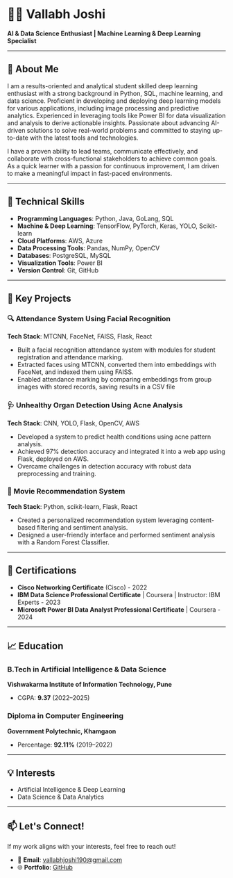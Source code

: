 # 👨‍💻 Vallabh Joshi  

**AI & Data Science Enthusiast | Machine Learning & Deep Learning Specialist**  

---

## 🌟 About Me  

I am a results-oriented and analytical student skilled deep learning enthusiast with a strong background in Python, SQL, machine learning, and data science. Proficient in developing and deploying deep learning models for various applications, including image processing and predictive analytics. Experienced in leveraging tools like Power BI for data visualization and analysis to derive actionable insights. Passionate about advancing AI-driven solutions to solve real-world problems and committed to staying up-to-date with the latest tools and technologies.  

I have a proven ability to lead teams, communicate effectively, and collaborate with cross-functional stakeholders to achieve common goals. As a quick learner with a passion for continuous improvement, I am driven to make a meaningful impact in fast-paced environments.  

---

## 🔧 Technical Skills  

- **Programming Languages**: Python, Java, GoLang, SQL  
- **Machine & Deep Learning**: TensorFlow, PyTorch, Keras, YOLO, Scikit-learn  
- **Cloud Platforms**: AWS, Azure  
- **Data Processing Tools**: Pandas, NumPy, OpenCV  
- **Databases**: PostgreSQL, MySQL  
- **Visualization Tools**: Power BI  
- **Version Control**: Git, GitHub  

---

## 🚀 Key Projects  

### 🔍 Attendance System Using Facial Recognition
**Tech Stack**: MTCNN, FaceNet, FAISS, Flask, React
-  Built a facial recognition attendance system with modules for student registration and attendance marking.
-  Extracted faces using MTCNN, converted them into embeddings with FaceNet, and indexed them using FAISS.
-  Enabled attendance marking by comparing embeddings from group images with stored records, saving results in a CSV file 

### 🩺 Unhealthy Organ Detection Using Acne Analysis  
**Tech Stack**: CNN, YOLO, Flask, OpenCV, AWS  
- Developed a system to predict health conditions using acne pattern analysis.  
- Achieved 97% detection accuracy and integrated it into a web app using Flask, deployed on AWS.  
- Overcame challenges in detection accuracy with robust data preprocessing and training.  

### 🎥 Movie Recommendation System  
**Tech Stack**: Python, scikit-learn, Flask, React  
- Created a personalized recommendation system leveraging content-based filtering and sentiment analysis.  
- Designed a user-friendly interface and performed sentiment analysis with a Random Forest Classifier.  

---

## 📜 Certifications  

- **Cisco Networking Certificate** (Cisco) - 2022  
- **IBM Data Science Professional Certificate** | Coursera | Instructor: IBM Experts - 2023  
- **Microsoft Power BI Data Analyst Professional Certificate** | Coursera - 2024  

---

## 📈 Education  

### B.Tech in Artificial Intelligence & Data Science  
**Vishwakarma Institute of Information Technology, Pune**  
- CGPA: **9.37** (2022–2025)  

### Diploma in Computer Engineering  
**Government Polytechnic, Khamgaon**  
- Percentage: **92.11%** (2019–2022)  

---

## 💡 Interests  

- Artificial Intelligence & Deep Learning  
- Data Science & Data Analytics  

---

## 📫 Let's Connect!  

If my work aligns with your interests, feel free to reach out!  

- 📧 **Email**: [vallabhjoshi190@gmail.com](mailto:vallabhjoshi190@gmail.com)  
- 🌐 **Portfolio**: [GitHub](https://github.com/Vallabh09)  
